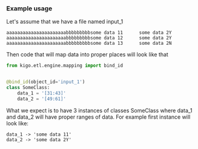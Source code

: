 ### Example usage
Let's assume that we have a file named input_1
```
aaaaaaaaaaaaaaaaaaaaaabbbbbbbbbsome data 11      some data 2Y
aaaaaaaaaaaaaaaaaaaaaabbbbbbbbbsome data 12      some data 2Y
aaaaaaaaaaaaaaaaaaaaaabbbbbbbbbsome data 13      some data 2N
```
Then code that will map data into proper places will look like that

```python
from kigo.etl.engine.mapping import bind_id


@bind_id(object_id='input_1')
class SomeClass:
    data_1 = '[31:43]'
    data_2 = '[49:61]'
```
What we expect is to have 3 instances of classes SomeClass where data_1 and data_2 will have proper ranges of data. For example first instance will look like:
```
data_1 -> 'some data 11'
data_2 -> 'some data 2Y'
```